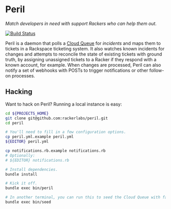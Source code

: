 # Peril

*Match developers in need with support Rackers who can help them out.*

[![Build Status](https://travis-ci.org/rackerlabs/peril.svg?branch=master)](https://travis-ci.org/rackerlabs/peril)

Peril is a daemon that polls a
[Cloud Queue](http://docs.rackspace.com/queues/api/v1.0/cq-devguide/content/overview.html)
for *incidents* and maps them to tickets in a Rackspace ticketing system. It also watches
known incidents for changes and attempts to reconcile the state of existing tickets with
ground truth, by assigning unassigned tickets to a Racker if they respond with a known
account, for example. When changes are processed, Peril can also notify a set of webhooks
with POSTs to trigger notifications or other follow-on processes.

## Hacking

Want to hack on Peril? Running a local instance is easy:

```bash
cd ${PROJECTS_HOME}
git clone git@github.com:rackerlabs/peril.git
cd peril

# You'll need to fill in a few configuration options.
cp peril.yml.example peril.yml
${EDITOR} peril.yml

cp notifications.rb.example notifications.rb
# Optionally:
# ${EDITOR} notifications.rb

# Install dependencies.
bundle install

# Kick it off.
bundle exec bin/peril

# In another terminal, you can run this to seed the Cloud Queue with fake events:
bundle exec bin/seed
```
